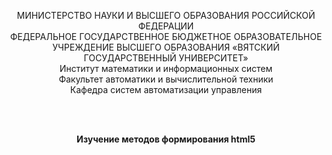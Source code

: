 <p style = "text-align: center">МИНИСТЕРСТВО НАУКИ И ВЫСШЕГО ОБРАЗОВАНИЯ РОССИЙСКОЙ ФЕДЕРАЦИИ<br>
ФЕДЕРАЛЬНОЕ ГОСУДАРСТВЕННОЕ БЮДЖЕТНОЕ ОБРАЗОВАТЕЛЬНОЕ УЧРЕЖДЕНИЕ ВЫСШЕГО ОБРАЗОВАНИЯ
«ВЯТСКИЙ ГОСУДАРСТВЕННЫЙ УНИВЕРСИТЕТ»<br>
Институт математики и информационных систем<br>
Факультет автоматики и вычислительной техники<br>
Кафедра систем автоматизации управления<br></p>
<br>
<br>
<p style = "text-align: center"><b>Изучение методов формирования html5</b>
